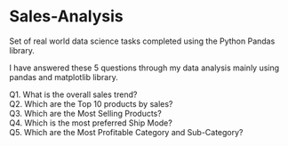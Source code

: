 # Sales-Analysis

Set of real world data science tasks completed using the Python Pandas library.

I have answered these 5 questions through my data analysis mainly using pandas and matplotlib library.

Q1. What is the overall sales trend?<br>
Q2. Which are the Top 10 products by sales?<br>
Q3. Which are the Most Selling Products?<br>
Q4. Which is the most preferred Ship Mode?<br>
Q5. Which are the Most Profitable Category and Sub-Category?
